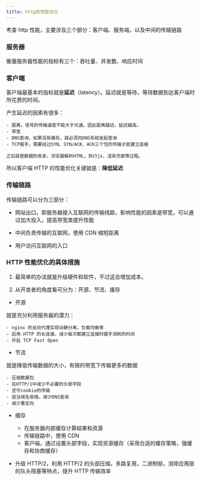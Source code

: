 ```yaml
---
title: http的性能优化
---
```


考查 http 性能，主要涉及三个部分：客户端、服务端，以及中间的传输链路

### 服务器

衡量服务器性能的指标有三个：吞吐量、并发数、响应时间

### 客户端

客户端最基本的指标就是**延迟**（latency）。延迟就是等待，等待数据到达客户端时所花费的时间。

产生延迟的因素有很多：

    - 距离，信号的传输速度不能大于光速。因此距离越远，延迟越高。
    - 带宽
    - DNS查询，如果没有缓存，就必须向DNS系统发起查询
    - TCP握手，需要经过SYN、SYN/ACK、ACK三个包的传输才能建立连接

    之后就是数据的收发，浏览器解析HTML，执行js，渲染页面等过程。

所以客户端 HTTP 的性能优化关键就是：**降低延迟**

### 传输链路

传输链路可以分为三部分：

- 网站出口，即服务器接入互联网的传输线路，影响性能的因素是带宽，可以通过加大投入，提高带宽类提升性能

- 中间负责传输的互联网，使用 CDN 缩短距离

- 用户访问互联网的入口

### HTTP 性能优化的具体措施

1. 最简单的办法就是升级硬件和软件，不过这会增加成本。

2. 从开发者的角度看可分为：开源、节流、缓存

- 开源

就是充分利用服务器的潜力：

    - nginx 的反向代理实现动静分离，负载均衡等
    - 启用 HTTP 的长连接，减少每次都建立连接时握手消耗的时间
    - 开启 TCP Fast Open

- 节流

就是降低传输数据的大小，有限的带宽下传输更多的数据

    - 压缩数据包
    - 在HTTP/1中减少不必要的头部字段
    - 坚守cookie的传输
    - 适当域名收缩，减少DNS查询
    - 减少重定向

- 缓存

  - 在服务器内部缓存计算结果和资源
  - 传输链路中，使用 CDN
  - 客户端，通过设置头部字段，实现资源缓存（采用合适的缓存策略，强缓存和协商缓存）

- 升级 HTTP/2，利用 HTTP/2 的头部压缩，多路复用，二进制帧，消除应用层的队头阻塞等特点，提升 HTTP 传输效率
